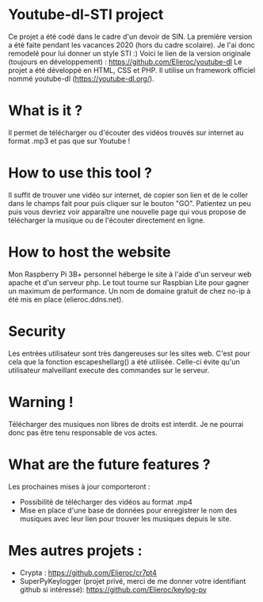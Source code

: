 # Youtube-dl-STI project
Ce projet a été codé dans le cadre d'un devoir de SIN. La première version a été faite pendant les vacances 2020 (hors du cadre scolaire).
Je l'ai donc remodelé pour lui donner un style STI :)
Voici le lien de la version originale (toujours en développement) :
https://github.com/Elieroc/youtube-dl
Le projet a été développé en HTML, CSS et PHP. Il utilise un framework officiel nommé youtube-dl (https://youtube-dl.org/).

# What is it ?
Il permet de télécharger ou d'écouter des vidéos trouvés sur internet au format .mp3 et pas que sur Youtube !

# How to use this tool ?
Il suffit de trouver une vidéo sur internet, de copier son lien et de le coller dans le champs fait pour puis cliquer sur le bouton "GO".
Patientez un peu puis vous devriez voir apparaître une nouvelle page qui vous propose de télécharger la musique ou de l'écouter directement en ligne.

# How to host the website
Mon Raspberry Pi 3B+ personnel héberge le site à l'aide d'un serveur web apache et d'un serveur php.
Le tout tourne sur Raspbian Lite pour gagner un maximum de performance. Un nom de domaine gratuit de chez no-ip à été mis en place (elieroc.ddns.net).

# Security
Les entrées utilisateur sont très dangereuses sur les sites web. C'est pour cela que la fonction escapeshellarg() a été utilisée.
Celle-ci évite qu'un utilisateur malveillant execute des commandes sur le serveur.

# Warning !
Télécharger des musiques non libres de droits est interdit. Je ne pourrai donc pas être tenu responsable de vos actes.

# What are the future features ?
Les prochaines mises à jour comporteront :
  - Possibilité de télécharger des vidéos au format .mp4
  - Mise en place d'une base de données pour enregistrer le nom des musiques avec leur lien pour trouver les musiques depuis le site.
  
# Mes autres projets :
  - Crypta : https://github.com/Elieroc/cr7pt4
  - SuperPyKeylogger (projet privé, merci de me donner votre identifiant github si intéressé):
    https://github.com/Elieroc/keylog-py
